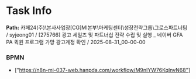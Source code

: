 # Task Info

**Path:** 카페24(주)\본사사업장\[CG]MI본부\마케팅센터\성장전략그룹\그로스파트너팀 / syjeong01 / [275766] 광고 세일즈 및 파트너십 전략 수립 및 실행 _ 네이버 GFA PA 퀵윈 프로그램 가망 광고계정 확인 / 2025-08-31_00-00-00

### BPMN
- ["https://n8n-mi-037-web.hanpda.com/workflow/M9nIYW76KqlnvN68"]

